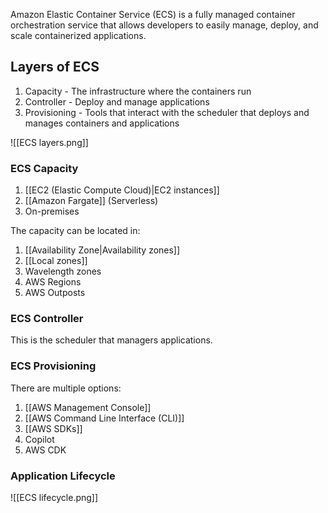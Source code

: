 
Amazon Elastic Container Service (ECS) is a fully managed container orchestration service that allows developers to easily manage, deploy, and scale containerized applications.

## Layers of ECS

1. Capacity - The infrastructure where the containers run
2. Controller - Deploy and manage applications
3. Provisioning - Tools that interact with the scheduler that deploys and manages containers and applications

![[ECS layers.png]]
### ECS Capacity

1. [[EC2 (Elastic Compute Cloud)|EC2 instances]]
2. [[Amazon Fargate]] (Serverless)
3. On-premises

The capacity can be located in:

1. [[Availability Zone|Availability zones]]
2. [[Local zones]]
3. Wavelength zones
4. AWS Regions
5. AWS Outposts

### ECS Controller

This is the scheduler that managers applications.

### ECS Provisioning

There are multiple options:

1. [[AWS Management Console]]
2. [[AWS Command Line Interface (CLI)]]
3. [[AWS SDKs]]
4. Copilot
5. AWS CDK

### Application Lifecycle

![[ECS lifecycle.png]]